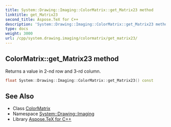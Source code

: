```yaml
---
title: System::Drawing::Imaging::ColorMatrix::get_Matrix23 method
linktitle: get_Matrix23
second_title: Aspose.TeX for C++
description: 'System::Drawing::Imaging::ColorMatrix::get_Matrix23 method. Returns a value in 2-nd row and 3-rd column in C++.'
type: docs
weight: 3000
url: /cpp/system.drawing.imaging/colormatrix/get_matrix23/
---
```

## ColorMatrix::get_Matrix23 method


Returns a value in 2-nd row and 3-rd column.

```cpp
float System::Drawing::Imaging::ColorMatrix::get_Matrix23() const
```

## See Also

* Class [ColorMatrix](../)
* Namespace [System::Drawing::Imaging](../../)
* Library [Aspose.TeX for C++](../../../)
